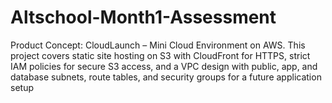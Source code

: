 # Altschool-Month1-Assessment
Product Concept: CloudLaunch – Mini Cloud Environment on AWS. This project covers static site hosting on S3 with CloudFront for HTTPS, strict IAM policies for secure S3 access, and a VPC design with public, app, and database subnets, route tables, and security groups for a future application setup
